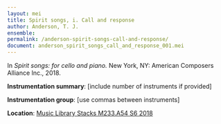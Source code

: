 ```yaml
---
layout: mei
title: Spirit songs, i. Call and response
author: Anderson, T. J.
ensemble:
permalink: /anderson-spirit-songs-call-and-response/
document: anderson_spirit_songs_call_and_response_001.mei
---
```


In *Spirit songs: for cello and piano.* New York, NY: American Composers Alliance Inc., 2018.

**Instrumentation summary**: [include number of instruments if provided]

**Instrumentation group**: [use commas between instruments]

**Location**: <a href="https://tufts-primo.hosted.exlibrisgroup.com/permalink/f/14dinuo/01TUN_ALMA21275315470003851" target="_blank">Music Library Stacks M233.A54 S6 2018</a>
